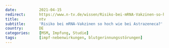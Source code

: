 ```yaml
---
date:          2021-04-15
redirect:      https://www.n-tv.de/wissen/Risiko-bei-mRNA-Vakzinen-so-hoch-wie-bei-Astrazeneca-article22493374.html
title:         ntv
subtitle:      'Risiko bei mRNA-Vakzinen so hoch wie bei Astrazeneca?'
country:       DE
categories:    [MSM, Impfung, Studie]
tags:          [impf-nebenwirkungen, blutgerinnungsstörungen]
---
```

